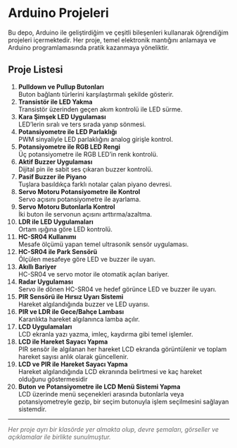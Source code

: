 <h1> Arduino Projeleri</h1>

<p>Bu depo, Arduino ile geliştirdiğim ve çeşitli bileşenleri kullanarak öğrendiğim projeleri içermektedir. Her proje, temel elektronik mantığını anlamaya ve Arduino programlamasında pratik kazanmaya yöneliktir.</p>

<h2> Proje Listesi</h2>

<ol>
  <li><strong>Pulldown ve Pullup Butonları</strong><br>
      Buton bağlantı türlerini karşılaştırmalı şekilde gösterir.
  </li>
  <li><strong>Transistör ile LED Yakma</strong><br>
      Transistör üzerinden geçen akım kontrolü ile LED sürme.
  </li>
  <li><strong>Kara Şimşek LED Uygulaması</strong><br>
      LED’lerin sıralı ve ters sırada yanıp sönmesi.
  </li>
  <li><strong>Potansiyometre ile LED Parlaklığı</strong><br>
      PWM sinyaliyle LED parlaklığını analog girişle kontrol.
  </li>
  <li><strong>Potansiyometre ile RGB LED Rengi</strong><br>
      Üç potansiyometre ile RGB LED’in renk kontrolü.
  </li>
  <li><strong>Aktif Buzzer Uygulaması</strong><br>
      Dijital pin ile sabit ses çıkaran buzzer kontrolü.
  </li>
  <li><strong>Pasif Buzzer ile Piyano</strong><br>
      Tuşlara basıldıkça farklı notalar çalan piyano devresi.
  </li>
  <li><strong>Servo Motoru Potansiyometre ile Kontrol</strong><br>
      Servo açısını potansiyometre ile ayarlama.
  </li>
  <li><strong>Servo Motoru Butonlarla Kontrol</strong><br>
      İki buton ile servonun açısını arttırma/azaltma.
  </li>
  <li><strong>LDR ile LED Uygulamaları</strong><br>
      Ortam ışığına göre LED kontrolü.
  </li>
  <li><strong>HC-SR04 Kullanımı</strong><br>
      Mesafe ölçümü yapan temel ultrasonik sensör uygulaması.
  </li>
  <li><strong>HC-SR04 ile Park Sensörü</strong><br>
      Ölçülen mesafeye göre LED ve buzzer ile uyarı.
  </li>
  <li><strong>Akıllı Bariyer</strong><br>
      HC-SR04 ve servo motor ile otomatik açılan bariyer.
  </li>
  <li><strong>Radar Uygulaması</strong><br>
      Servo ile dönen HC-SR04 ve hedef görünce LED ve buzzer ile uyarı.
  </li>
  <li><strong>PIR Sensörü ile Hırsız Uyarı Sistemi</strong><br>
      Hareket algılandığında buzzer ve LED uyarısı.
  </li>
  <li><strong>PIR ve LDR ile Gece/Bahçe Lambası</strong><br>
      Karanlıkta hareket algılanınca lamba açılır.
  </li>
  <li><strong>LCD Uygulamaları</strong><br>
      LCD ekranla yazı yazma, imleç, kaydırma gibi temel işlemler.
  </li>
  <li><strong>LCD ile Hareket Sayacı Yapma</strong><br>
  PIR sensör ile algılanan her hareket LCD ekranda görüntülenir ve toplam hareket sayısı anlık olarak güncellenir.
  </li>
  </li>
  <li><strong>LCD ve PIR ile Hareket Sayacı Yapma</strong><br>
      Hareket algılandığında LCD ekranında belirtmesi ve kaç hareket olduğunu göstermesidir
  </li>
  <li>
  <strong>Buton ve Potansiyometre ile LCD Menü Sistemi Yapma</strong><br>
  LCD üzerinde menü seçenekleri arasında butonlarla veya potansiyometreyle gezip, bir seçim butonuyla işlem seçilmesini sağlayan sistemdir.
</li>
</ol>

<hr>

<p style="font-style: italic; color: #666;">
Her proje ayrı bir klasörde yer almakta olup, devre şemaları, görseller ve açıklamalar ile birlikte sunulmuştur.
</p>
